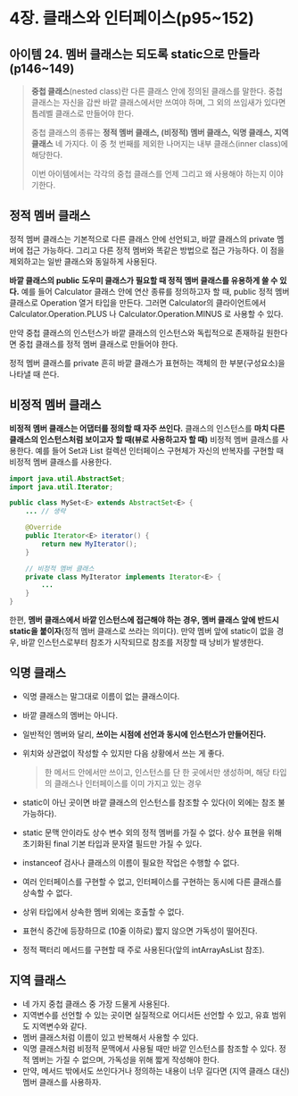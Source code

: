 # 4장. 클래스와 인터페이스(p95~152)

## 아이템 24. 멤버 클래스는 되도록 static으로 만들라(p146~149)

> **중첩 클래스**(nested class)란 다른 클래스 안에 정의된 클래스를 말한다. 중첩 클래스는 자신을 감싼 바깥 클래스에서만 쓰여야 하며, 그 외의 쓰임새가 있다면 톱레벨 클래스로 만들어야 한다.
>
> 중첩 클래스의 종류는 **정적 멤버 클래스, (비정적) 멤버 클래스, 익명 클래스, 지역 클래스** 네 가지다. 이 중 첫 번째를 제외한 나머지는 내부 클래스(inner class)에 해당한다.
>
> 이번 아이템에서는 각각의 중첩 클래스를 언제 그리고 왜 사용해야 하는지 이야기한다.

## 정적 멤버 클래스

정적 멤버 클래스는 기본적으로 다른 클래스 안에 선언되고, 바깥 클래스의 private 멤버에 접근 가능하다. 그리고 다른 정적 멤버와 똑같은 방법으로 접근 가능하다. 이 점을 제외하고는 일반 클래스와 동일하게 사용된다. 

**바깥 클래스의 public 도우미 클래스가 필요할 때 정적 멤버 클래스를 유용하게 쓸 수 있다.** 예를 들어 Calculator 클래스 안에 연산 종류를 정의하고자 할 때, public 정적 멤버 클래스로 Operation 열거 타입을 만든다. 그러면 Calculator의 클라이언트에서 Calculator.Operation.PLUS 나 Calculator.Operation.MINUS 로 사용할 수 있다. 

만약 중첩 클래스의 인스턴스가 바깥 클래스의 인스턴스와 독립적으로 존재하길 원한다면 중첩 클래스를 정적 멤버 클래스로 만들어야 한다.

정적 멤버 클래스를 private 흔히 바깥 클래스가 표현하는 객체의 한 부분(구성요소)을 나타낼 때 쓴다.

## 비정적 멤버 클래스

**비정적 멤버 클래스는 어댑터를 정의할 때 자주 쓰인다.** 클래스의 인스턴스를 **마치 다른 클래스의 인스턴스처럼 보이고자 할 때(뷰로 사용하고자 할 때)** 비정적 멤버 클래스를 사용한다. 예를 들어 Set과 List 컬렉션 인터페이스 구현체가 자신의 반복자를 구현할 때 비정적 멤버 클래스를 사용한다.

```java
import java.util.AbstractSet;
import java.util.Iterator;

public class MySet<E> extends AbstractSet<E> {
    ... // 생략

    @Override
    public Iterator<E> iterator() {
        return new MyIterator();
    }

    // 비정적 멤버 클래스
    private class MyIterator implements Iterator<E> {
        ...
    }
}
```

한편, **멤버 클래스에서 바깥 인스턴스에 접근해야 하는 경우, 멤버 클래스 앞에 반드시 static을 붙이자**(정적 멤버 클래스로 쓰라는 의미다). 만약 멤버 앞에 static이 없을 경우, 바깥 인스턴스로부터 참조가 시작되므로 참조를 저장할 때 낭비가 발생한다.

## 익명 클래스

- 익명 클래스는 말그대로 이름이 없는 클래스이다. 

- 바깥 클래스의 멤버는 아니다. 

- 일반적인 멤버와 달리, **쓰이는 시점에 선언과 동시에 인스턴스가 만들어진다.**  

- 위치와 상관없이 작성할 수 있지만 다음 상황에서 쓰는 게 좋다.

  > 한 메서드 안에서만 쓰이고,
  > 인스턴스를 단 한 곳에서만 생성하며,
  > 해당 타입의 클래스나 인터페이스를 이미 가지고 있는 경우

- static이 아닌 곳이면 바깥 클래스의 인스턴스를 참조할 수 있다(이 외에는 참조 불가능하다).

- static 문맥 안이라도 상수 변수 외의 정적 멤버를 가질 수 없다. 상수 표현을 위해 초기화된 final 기본 타입과 문자열 필드만 가질 수 있다.

- instanceof 검사나 클래스의 이름이 필요한 작업은 수행할 수 없다.

- 여러 인터페이스를 구현할 수 없고, 인터페이스를 구현하는 동시에 다른 클래스를 상속할 수 없다.

- 상위 타입에서 상속한 멤버 외에는 호출할 수 없다. 

- 표현식 중간에 등장하므로 (10줄 이하로) 짧지 않으면 가독성이 떨어진다. 

- 정적 팩터리 메서드를 구현할 때 주로 사용된다(앞의 intArrayAsList 참조).

## 지역 클래스

- 네 가지 중첩 클래스 중 가장 드물게 사용된다.
- 지역변수를 선언할 수 있는 곳이면 실질적으로 어디서든 선언할 수 있고, 유효 범위도 지역변수와 같다.
- 멤버 클래스처럼 이름이 있고 반복해서 사용할 수 있다.
- 익명 클래스처럼 비정적 문맥에서 사용될 때만 바깥 인스턴스를 참조할 수 있다. 정적 멤버는 가질 수 없으며, 가독성을 위해 짧게 작성해야 한다.
- 만약, 메서드 밖에서도 쓰인다거나 정의하는 내용이 너무 길다면 (지역 클래스 대신) 멤버 클래스를 사용하자.

